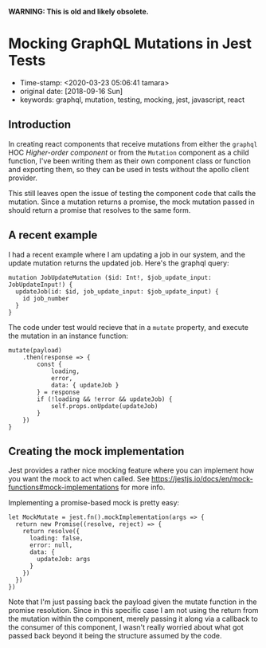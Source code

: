 **WARNING: This is old and likely obsolete.**

Mocking GraphQL Mutations in Jest Tests
=======================================

-   Time-stamp: \<2020-03-23 05:06:41 tamara\>
-   original date: \[2018-09-16 Sun\]
-   keywords: graphql, mutation, testing, mocking, jest, javascript, react

Introduction
------------

In creating react components that receive mutations from either the `graphql` HOC *Higher-order component* or from the `Mutation` component as a child function, I\'ve been writing them as their own component class or function and exporting them, so they can be used in tests without the apollo client provider.

This still leaves open the issue of testing the component code that calls the mutation. Since a mutation returns a promise, the mock mutation passed in should return a promise that resolves to the same form.

A recent example
----------------

I had a recent example where I am updating a job in our system, and the update mutation returns the updated job. Here\'s the graphql query:

``` {.graphql}
mutation JobUpdateMutation ($id: Int!, $job_update_input: JobUpdateInput!) {
  updateJob(id: $id, job_update_input: $job_update_input) {
    id job_number
  }
}
```

The code under test would recieve that in a `mutate` property, and execute the mutation in an instance function:

``` {.javascript}
mutate(payload)
    .then(response => {
        const {
            loading,
            error,
            data: { updateJob }
        } = response
        if (!loading && !error && updateJob) {
            self.props.onUpdate(updateJob)
        }
    })
}
```

Creating the mock implementation
--------------------------------

Jest provides a rather nice mocking feature where you can implement how you want the mock to act when called. See <https://jestjs.io/docs/en/mock-functions#mock-implementations> for more info.

Implementing a promise-based mock is pretty easy:

``` {.javascript}
let MockMutate = jest.fn().mockImplementation(args => {
  return new Promise((resolve, reject) => {
    return resolve({
      loading: false,
      error: null,
      data: {
        updateJob: args
      }
    })
  })
})
```

Note that I\'m just passing back the payload given the mutate function in the promise resolution. Since in this specific case I am not using the return from the mutation within the component, merely passing it along via a callback to the consumer of this component, I wasn\'t really worried about what got passed back beyond it being the structure assumed by the code.
